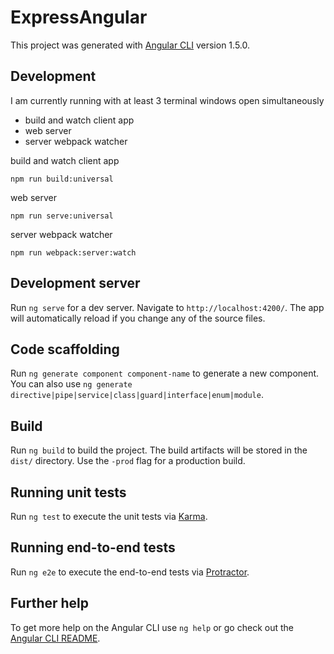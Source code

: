 # ExpressAngular

This project was generated with [Angular CLI](https://github.com/angular/angular-cli) version 1.5.0.


## Development
I am currently running with at least 3 terminal windows open simultaneously
 - build and watch client app
 - web server
 - server webpack watcher

build and watch client app
```
npm run build:universal
```

web server
```
npm run serve:universal
```

server webpack watcher
```
npm run webpack:server:watch
```

## Development server

Run `ng serve` for a dev server. Navigate to `http://localhost:4200/`. The app will automatically reload if you change any of the source files.

## Code scaffolding

Run `ng generate component component-name` to generate a new component. You can also use `ng generate directive|pipe|service|class|guard|interface|enum|module`.

## Build

Run `ng build` to build the project. The build artifacts will be stored in the `dist/` directory. Use the `-prod` flag for a production build.

## Running unit tests

Run `ng test` to execute the unit tests via [Karma](https://karma-runner.github.io).

## Running end-to-end tests

Run `ng e2e` to execute the end-to-end tests via [Protractor](http://www.protractortest.org/).

## Further help

To get more help on the Angular CLI use `ng help` or go check out the [Angular CLI README](https://github.com/angular/angular-cli/blob/master/README.md).
